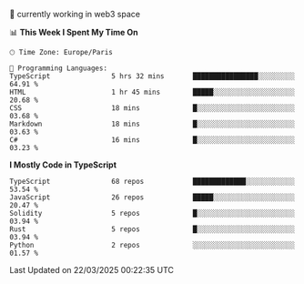 🔭 currently working in web3 space

<!--START_SECTION:waka-->
📊 **This Week I Spent My Time On** 

```text
🕑︎ Time Zone: Europe/Paris

💬 Programming Languages: 
TypeScript               5 hrs 32 mins       ████████████████░░░░░░░░░   64.91 % 
HTML                     1 hr 45 mins        █████░░░░░░░░░░░░░░░░░░░░   20.68 % 
CSS                      18 mins             █░░░░░░░░░░░░░░░░░░░░░░░░   03.68 % 
Markdown                 18 mins             █░░░░░░░░░░░░░░░░░░░░░░░░   03.63 % 
C#                       16 mins             █░░░░░░░░░░░░░░░░░░░░░░░░   03.23 % 
```

**I Mostly Code in TypeScript** 

```text
TypeScript               68 repos            █████████████░░░░░░░░░░░░   53.54 % 
JavaScript               26 repos            █████░░░░░░░░░░░░░░░░░░░░   20.47 % 
Solidity                 5 repos             █░░░░░░░░░░░░░░░░░░░░░░░░   03.94 % 
Rust                     5 repos             █░░░░░░░░░░░░░░░░░░░░░░░░   03.94 % 
Python                   2 repos             ░░░░░░░░░░░░░░░░░░░░░░░░░   01.57 % 
```




 Last Updated on 22/03/2025 00:22:35 UTC
<!--END_SECTION:waka-->
